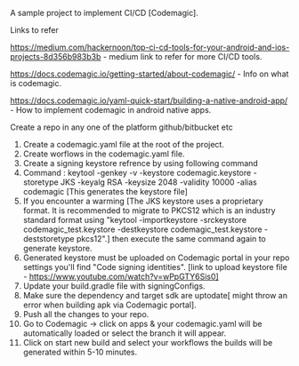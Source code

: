 A sample project to implement CI/CD [Codemagic].

Links to refer 

https://medium.com/hackernoon/top-ci-cd-tools-for-your-android-and-ios-projects-8d356b983b3b - medium link to refer for more CI/CD tools.

https://docs.codemagic.io/getting-started/about-codemagic/ - Info on what is codemagic.

https://docs.codemagic.io/yaml-quick-start/building-a-native-android-app/ - How to implement codemagic in android native apps.

Create a repo in any one of the platform github/bitbucket etc 

1. Create a codemagic.yaml file at the root of the project.
2. Create worflows in the codemagic.yaml file.
3. Create a signing keystore refrence by using following command
4. Command : keytool -genkey -v -keystore codemagic.keystore -storetype JKS -keyalg RSA -keysize 2048 -validity 10000 -alias codemagic [This generates the keystore file]
5. If you encounter a warming [The JKS keystore uses a proprietary format. It is recommended to migrate to PKCS12 which is an industry standard format using "keytool -importkeystore -srckeystore codemagic_test.keystore -destkeystore codemagic_test.keystore -deststoretype pkcs12".] then execute the same command again to generate keystore.
6. Generated keystore must be uploaded on Codemagic portal in your repo settings you'll find "Code signing identities". [link to upload keystore file - https://www.youtube.com/watch?v=wPpGTY6Sis0]
7. Update your build.gradle file with signingConfigs.
8. Make sure the dependency and target sdk are uptodate[ might throw an error when building apk via Codemagic portal].
9. Push all the changes to your repo.
10. Go to Codemagic -> click on apps & your codemagic.yaml will be automatically loaded or select the branch it will appear.
11. Click  on start new build and select your workflows the builds will be generated within 5-10 minutes.
